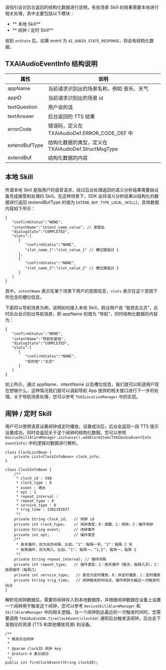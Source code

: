 该指引会对后台返回的结构化数据进行说明，有些场景 Skill 的结果需要本地进行相关处理，其中主要包括以下模块：

*   ** 本地 Skill**
*   ** 闹钟 / 定时 Skill**

收到 `onState` 后，如果 event 为 `AI_AUDIO_STATE_RESPONSE`，将会有结构化数据。

## TXAIAudioEventInfo 结构说明

| 属性 | 说明 |
| --- | --- |
| appName | 当前请求识别出的场景名称，例如 音乐、天气 |
| appID | 当前请求识别出的场景 id |
| textQuestion | 用户说的话 |
| textAnswer | 后台返回的 TTS 结果 |
| errorCode | 错误码，定义在 TXAIAudioDef.ERROR_CODE_DEF 中 |
| extendBufType | 结构化数据的类型，定义在 TXAIAudioDef.StructMsgType |
| extendBuf | 结构化数据的内容 |

## 本地 Skill

所谓本地 Skill 是指用户的语音请求，经过后台处理返回的语义分析结果需要由设备完成接管和处理的 Skill。在这种场景下，SDK 会将语义分析结果以结构化的数据进行返回 (extendBufType 的值为 `EXTEND_BUF_TYPE_LOCAL_SKILL`)，具体数据内容如下所示：

```
{
   "confirmStatus":"NONE",
   "intentName":"intent_name_value", // 意图名
   "dialogState":"COMPLETED",
   "slots":[
      {
         "confirmStatus":"NONE",
         "slot_name_1":"slot_value_1" // 槽位键值对 1
      },
      {
         "confirmStatus":"NONE",
         "slot_name_2":"slot_value_2" // 槽位键值对 2
      }
   ]
}
```

其中，`intentName` 表示在某个场景下用户的意图信息，`slots` 表示在这个意图下所包含的槽位信息。

下面将以导航场景为例，说明如何接入本地 Skill，假设用户说 “我想去北京”，此时后台会识别出导航场景，即 appName 的值为 “导航”，同时结构化数据的内容为：

```
{
   "confirmStatus":"NONE",
   "intentName":"导航到某地",
   "dialogState":"COMPLETED",
   "slots":[
      {
         "confirmStatus":"NONE",
         "目的地":"北京"
      }
   ]
}
```

如上所示，通过 appName、intentName 以及槽位信息，我们就可以知道用户现在想做什么，这种情况我们就可以调起导航 App 提供的相关接口进行下一步的处理。关于导航场景处理，您可以参考 `TXAILocationManager` 中的实现。

## 闹钟 / 定时 Skill

用户可以使用语音设置闹钟或定时播放。设置成功后，后台会返回一段 TTS 提示设置成功。同时会返回关于这个闹钟的结构化数据。您可以参照 `DeviceSkillAlarmManager.instance().addAlarmItem(TXAIAudioEventInfo eventInfo)` 中的逻辑对数据进行解析。

```
class ClockListBean {
    private List<ClockInfoBean> clock_info;
}

class ClockInfoBean {
    /**
     * clock_id : 598
     * clock_type : 0
     * event : 喝水
     * opt : 1
     * repeat_interval :
     * repeat_type : 0
     * service_type : 0
     * trig_time : 1502193827
     */
    private String clock_id;   // 闹钟 id
    private int clock_type;    // 闹钟类型，0：提醒，1：闹钟，2：循环闹钟
    private String event;      // 闹钟事件
    private int opt;           // 操作类型
    /**
     * 按天循环，则为天的间隔，比如，"1"：每隔一天，"2"：每隔 2 天
     * 按周循环，则为周几，比如，"1": 每周一，"1,2": 每周一，每周 2
     */
    private String repeat_interval; // 循环间隔
    private int repeat_type;   // 循环类型，1：按天循环（每天，每隔几天），2：按周循环（每周几）
    private int service_type;   // 是否为定时播放，0：非定时播放，1：定时播放
    private String trig_time;   // 闹钟触发的时间点，循环闹钟为最近一次触发时间点
}
```

解析完闹钟数据后，需要将闹钟存入到本地数据库，并根据闹钟数据在设备上设置一个闹钟用于触发这个闹钟，您可以参考 `DeviceSkillAlarmManager` 和 `SkillAlarmManager` 中的相关逻辑。当一个闹钟到达最近的一次触发时间时，您需要调用 `TXAIAudioSDK.fireClockEvent(clockId)` 通知后台触发该闹钟，后台会下发相应的资源 (TTS 和其他播放资源) 到设备。

```
/**
 * 触发后台闹钟
 *
 * @param clockID 闹钟 key
 * @return 0 表示成功
 */
public int fireClockEvent(String clockID);
```
